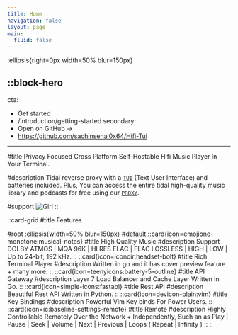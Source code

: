 ```yaml
---
title: Home
navigation: false
layout: page
main:
  fluid: false
---
```


:ellipsis{right=0px width=50% blur=150px}

::block-hero
---
cta:
  - Get started
  - /introduction/getting-started
secondary:
  - Open on GitHub →
  - https://github.com/sachinsenal0x64/Hifi-Tui
---

#title
Privacy Focused Cross Platform Self-Hostable Hifi Music Player In Your Terminal.

#description
Tidal reverse proxy with a [`TUI`](https://github.com/sachinsenal0x64/Hifi-Tui/tree/main/tui) (Text User Interface) and batteries included. Plus, You can access the entire tidal high-quality music library and podcasts for free using our [`PROXY`](https://github.com/sachinsenal0x64/hifi-tui?tab=readme-ov-file#-api-documentation).

#support
![Girl](https://sachinsenal0x64.github.io/picx-images-hosting/test1.1ejfncjvbvuo.webp)
::

::card-grid
#title
Features

#root
:ellipsis{width=50% blur=150px}
#default
  ::card{icon=emojione-monotone:musical-notes}
  #title
  High Quality Music
  #description
  Support DOLBY ATMOS | MQA 96K | HI RES FLAC | FLAC LOSSLESS | HIGH | LOW | Up to 24-bit, 192 kHz.
  ::
  ::card{icon=iconoir:headset-bolt}
  #title
  Rich Terminal Player
  #description
  Written in go and it has cover preview feature + many more.
  :: 
  ::card{icon=teenyicons:battery-5-outline}
  #title
  API Gateway
  #description
  Layer 7 Load Balancer and Cache Layer Written in Go.
  ::
  ::card{icon=simple-icons:fastapi}
  #title
  Rest API
  #description
  Beautiful Rest API Written in Python.
  ::
  ::card{icon=devicon-plain:vim}
  #title
  Key Bindings
  #description
  Powerful Vim Key binds For Power Users.
  ::
  ::card{icon=ic:baseline-settings-remote}
  #title
  Remote
  #description
  Highly Controllable Remotely Over the Network + Independently, Such an as Play | Pause | Seek | Volume | Next | Previous | Loops ( Repeat | Infinity )
  ::
::
